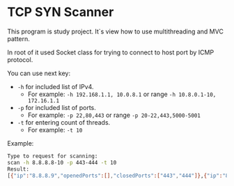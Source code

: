 # TCP SYN Scanner

This program is study project. It`s view how to use multithreading and MVC pattern.

In root of it used Socket class for trying to connect to host port by ICMP protocol.

You can use next key:

- `-h` for included list of IPv4.
    - For example:  `-h 192.168.1.1, 10.0.8.1` or range `-h 10.8.0.1-10, 172.16.1.1`
- `-p` for included list of ports.
    - For example: `-p 22,80,443` or range `-p 20-22,443,5000-5001`
- `-t` for entering count of threads.
    - For example: `-t 10`

Example:

```bash
Type to request for scanning:
scan -h 8.8.8.8-10 -p 443-444 -t 10
Result:
[{"ip":"8.8.8.9","openedPorts":[],"closedPorts":["443","444"]},{"ip":"8.8.8.8","openedPorts":["443"],"closedPorts":["444"]},{"ip":"8.8.8.10","openedPorts":[],"closedPorts":["443","444"]}]
```